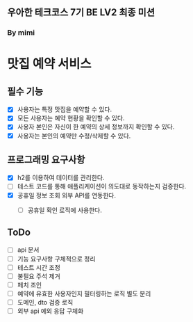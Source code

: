 ## 우아한 테크코스 7기 BE LV2 최종 미션
### By mimi

# 맛집 예약 서비스
## 필수 기능
- [X] 사용자는 특정 맛집을 예약할 수 있다.
- [X] 모든 사용자는 예약 현황을 확인할 수 있다.
- [X] 사용자 본인은 자신이 한 예약의 상세 정보까지 확인할 수 있다.
- [X] 사용자는 본인의 예약만 수정/삭제할 수 있다.

## 프로그래밍 요구사항
- [X] h2를 이용하여 데이터를 관리한다.
- [ ] 테스트 코드를 통해 애플리케이션이 의도대로 동작하는지 검증한다.
- [X] 공휴일 정보 조회 외부 API를 연동한다.
  - [ ] 공휴일 확인 로직에 사용한다.


## ToDo
- [ ] api 문서
- [ ] 기능 요구사항 구체적으로 정리
- [ ] 테스트 시간 조정
- [ ] 불필요 주석 제거
- [ ] 페치 조인
- [ ] 예약에 유효한 사용자인지 필터링하는 로직 별도 분리
- [ ] 도메인, dto 검증 로직
- [ ] 외부 api 예외 응답 구체화
